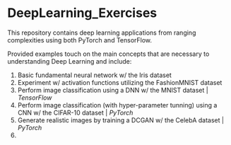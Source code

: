 # DeepLearning_Exercises
This repository contains deep learning applications from ranging complexities using both PyTorch and TensorFlow.

Provided examples touch on the main concepts that are necessary to understanding Deep Learning and include:

  1) Basic fundamental neural network w/ the Iris dataset
  2) Experiment w/ activation functions utilizing the FashionMNIST dataset
  3) Perform image classification using a DNN w/ the MNIST dataset | _TensorFlow_
  4) Perform image classification (with hyper-parameter tunning) using a CNN w/ the CIFAR-10 dataset | _PyTorch_
  5) Generate realistic images by training a DCGAN w/ the CelebA dataset | _PyTorch_
  6) 



